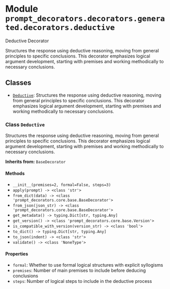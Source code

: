 # Module `prompt_decorators.decorators.generated.decorators.deductive`

Deductive Decorator

Structures the response using deductive reasoning, moving from general principles to specific conclusions. This decorator emphasizes logical argument development, starting with premises and working methodically to necessary conclusions.

## Classes

- [`Deductive`](#class-deductive): Structures the response using deductive reasoning, moving from general principles to specific conclusions. This decorator emphasizes logical argument development, starting with premises and working methodically to necessary conclusions.

### Class `Deductive`

Structures the response using deductive reasoning, moving from general principles to specific conclusions. This decorator emphasizes logical argument development, starting with premises and working methodically to necessary conclusions.

**Inherits from:** `BaseDecorator`

#### Methods

- `__init__(premises=2, formal=False, steps=3)`
- `apply(prompt) -> <class 'str'>`
- `from_dict(data) -> <class 'prompt_decorators.core.base.BaseDecorator'>`
- `from_json(json_str) -> <class 'prompt_decorators.core.base.BaseDecorator'>`
- `get_metadata() -> typing.Dict[str, typing.Any]`
- `get_version() -> <class 'prompt_decorators.core.base.Version'>`
- `is_compatible_with_version(version_str) -> <class 'bool'>`
- `to_dict() -> typing.Dict[str, typing.Any]`
- `to_json(indent) -> <class 'str'>`
- `validate() -> <class 'NoneType'>`
#### Properties

- `formal`: Whether to use formal logical structures with explicit syllogisms
- `premises`: Number of main premises to include before deducing conclusions
- `steps`: Number of logical steps to include in the deductive process

